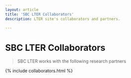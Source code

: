 ```yaml
---
layout: article
title: 'SBC LTER Collaborators'
description: LTER site's collaborators and partners.

---
```


<h1>SBC LTER Collaborators</h1>


<blockquote><p class="lead">SBC LTER works with the following research partners</p></blockquote>
<!-- <p>	second para for this page here.</p> -->


 {% include collaborators.html %}

